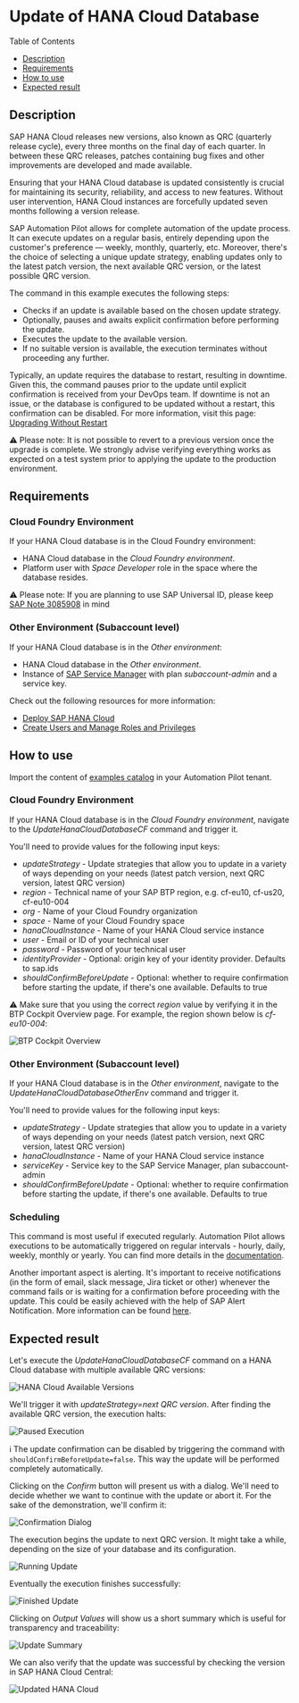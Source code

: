 # Update of HANA Cloud Database

Table of Contents

* [Description](#description)
* [Requirements](#requirements)
* [How to use](#how-to-use)
* [Expected result](#expected-result)

## Description

SAP HANA Cloud releases new versions, also known as QRC (quarterly release cycle), every three months on the final day of each quarter. In between these QRC releases, patches containing bug fixes and other improvements are developed and made available.

Ensuring that your HANA Cloud database is updated consistently is crucial for maintaining its security, reliability, and access to new features. Without user intervention, HANA Cloud instances are forcefully updated seven months following a version release.

SAP Automation Pilot allows for complete automation of the update process. It can execute updates on a regular basis, entirely depending upon the customer's preference — weekly, monthly, quarterly, etc. Moreover, there's the choice of selecting a unique update strategy, enabling updates only to the latest patch version, the next available QRC version, or the latest possible QRC version.

The command in this example executes the following steps:

* Checks if an update is available based on the chosen update strategy.
* Optionally, pauses and awaits explicit confirmation before performing the update.
* Executes the update to the available version.
* If no suitable version is available, the execution terminates without proceeding any further.

Typically, an update requires the database to restart, resulting in downtime. Given this, the command pauses prior to the update until explicit confirmation is received from your DevOps team. If downtime is not an issue, or the database is configured to be updated without a restart, this confirmation can be disabled. For more information, visit this page: [Upgrading Without Restart](https://help.sap.com/docs/HANA_CLOUD/9ae9104a46f74a6583ce5182e7fb20cb/c26e42e6a7a4411191441c8d48fd9b11.html)

:warning: Please note: It is not possible to revert to a previous version once the upgrade is complete. We strongly advise verifying everything works as expected on a test system prior to applying the update to the production environment.

## Requirements

### Cloud Foundry Environment

If your HANA Cloud database is in the Cloud Foundry environment:

* HANA Cloud database in the *Cloud Foundry environment*.
* Platform user with *Space Developer* role in the space where the database resides.

:warning: Please note: If you are planning to use SAP Universal ID, please keep [SAP Note 3085908](https://launchpad.support.sap.com/#/notes/3085908) in mind

### Other Environment (Subaccount level)

If your HANA Cloud database is in the *Other environment*:

* HANA Cloud database in the *Other environment*.
* Instance of [SAP Service Manager](https://help.sap.com/docs/service-manager/sap-service-manager/sap-service-manager) with plan *subaccount-admin* and a service key.

Check out the following resources for more information:

* [Deploy SAP HANA Cloud](https://developers.sap.com/tutorials/hana-cloud-deploying.html)
* [Create Users and Manage Roles and Privileges](https://developers.sap.com/tutorials/hana-cloud-mission-trial-4.html)

## How to use

Import the content of [examples catalog](catalog.json) in your Automation Pilot tenant.

### Cloud Foundry Environment

If your HANA Cloud database is in the *Cloud Foundry environment*, navigate to the *UpdateHanaCloudDatabaseCF* command and trigger it.

You'll need to provide values for the following input keys:

* *updateStrategy* - Update strategies that allow you to update in a variety of ways depending on your needs (latest patch version, next QRC version, latest QRC version)
* *region* - Technical name of your SAP BTP region, e.g. cf-eu10, cf-us20, cf-eu10-004
* *org* - Name of your Cloud Foundry organization
* *space* - Name of your Cloud Foundry space
* *hanaCloudInstance* - Name of your HANA Cloud service instance
* *user* - Email or ID of your technical user
* *password* - Password of your technical user
* *identityProvider* - Optional: origin key of your identity provider. Defaults to sap.ids
* *shouldConfirmBeforeUpdate* - Optional: whether to require confirmation before starting the update, if there's one available. Defaults to true

:warning: Make sure that you using the correct *region* value by verifying it in the BTP Cockpit Overview page. For example, the region shown below is *cf-eu10-004*:

![BTP Cockpit Overview](assets/btp-cloud-foundry-env.png)

### Other Environment (Subaccount level)

If your HANA Cloud database is in the *Other environment*, navigate to the *UpdateHanaCloudDatabaseOtherEnv* command and trigger it.

You'll need to provide values for the following input keys:

* *updateStrategy* - Update strategies that allow you to update in a variety of ways depending on your needs (latest patch version, next QRC version, latest QRC version)
* *hanaCloudInstance* - Name of your HANA Cloud service instance
* *serviceKey* - Service key to the SAP Service Manager, plan subaccount-admin
* *shouldConfirmBeforeUpdate* - Optional: whether to require confirmation before starting the update, if there's one available. Defaults to true

### Scheduling

This command is most useful if executed regularly. Automation Pilot allows executions to be automatically triggered on regular intervals - hourly, daily, weekly, monthly or yearly. You can find more details in the [documentation](https://help.sap.com/docs/AUTOMATION_PILOT/de3900c419f5492a8802274c17e07049/96863a2380d24ba4bab0145bbd78e411.html).

Another important aspect is alerting. It's important to receive notifications (in the form of email, slack message, Jira ticket or other) whenever the command fails or is waiting for a confirmation before proceeding with the update. This could be easily achieved with the help of SAP Alert Notification. More information can be found [here](https://help.sap.com/docs/AUTOMATION_PILOT/de3900c419f5492a8802274c17e07049/e75533639c6d4193aa8a7e7420c25f8c.html).

## Expected result

Let's execute the *UpdateHanaCloudDatabaseCF* command on a HANA Cloud database with multiple available QRC versions:

![HANA Cloud Available Versions](assets/hana-with-available-versions.png)

We'll trigger it with *updateStrategy=next QRC version*. After finding the available QRC version, the execution halts:

![Paused Execution](assets/paused-execution.png)

:information_source: The update confirmation can be disabled by triggering the command with `shouldConfirmBeforeUpdate=false`. This way the update will be performed completely automatically.

Clicking on the *Confirm* button will present us with a dialog. We'll need to decide whether we want to continue with the update or abort it. For the sake of the demonstration, we'll confirm it:

![Confirmation Dialog](assets/confirmation-dialog.png)

The execution begins the update to next QRC version. It might take a while, depending on the size of your database and its configuration.

![Running Update](assets/running-update.png)

Eventually the execution finishes successfully:

![Finished Update](assets/finished-update.png)

Clicking on *Output Values* will show us a short summary which is useful for transparency and traceability:

![Update Summary](assets/update-summary.png)

We can also verify that the update was successful by checking the version in SAP HANA Cloud Central:

![Updated HANA Cloud](assets/updated-hana.png)
